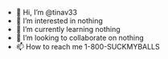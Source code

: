- 👋 Hi, I’m @tinav33
- 👀 I’m interested in nothing
- 🌱 I’m currently learning nothing
- 💞️ I’m looking to collaborate on nothing
- 📫 How to reach me 1-800-SUCKMYBALLS

<!stfu
tinav33/tinav33 is a ✨ special ✨ repository because its `README.md` (this file) appears on your GitHub profile.
You can click the Preview link to take a look at your changes.
--->
